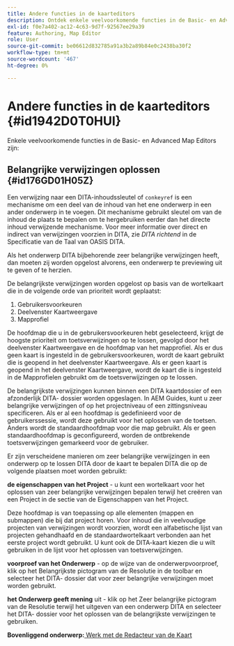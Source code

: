 ```yaml
---
title: Andere functies in de kaarteditors
description: Ontdek enkele veelvoorkomende functies in de Basic- en Advanced Map Editors. Leer hoe u belangrijke verwijzingen in de Kaart-editor kunt oplossen.
exl-id: f0e7a402-ac12-4c63-9d7f-92567ee29a39
feature: Authoring, Map Editor
role: User
source-git-commit: be06612d832785a91a3b2a89b84e0c2438ba30f2
workflow-type: tm+mt
source-wordcount: '467'
ht-degree: 0%

---
```


# Andere functies in de kaarteditors {#id1942D0T0HUI}

Enkele veelvoorkomende functies in de Basic- en Advanced Map Editors zijn:

## Belangrijke verwijzingen oplossen {#id176GD01H05Z}

Een verwijzing naar een DITA-inhoudssleutel of `conkeyref` is een mechanisme om een deel van de inhoud van het ene onderwerp in een ander onderwerp in te voegen. Dit mechanisme gebruikt sleutel om van de inhoud de plaats te bepalen om te hergebruiken eerder dan het directe inhoud verwijzende mechanisme. Voor meer informatie over direct en indirect van verwijzingen voorzien in DITA, zie *DITA richtend* in de Specificatie van de Taal van OASIS DITA.

Als het onderwerp DITA bijbehorende zeer belangrijke verwijzingen heeft, dan moeten zij worden opgelost alvorens, een onderwerp te previewing uit te geven of te herzien.

De belangrijkste verwijzingen worden opgelost op basis van de wortelkaart die in de volgende orde van prioriteit wordt geplaatst:

1. Gebruikersvoorkeuren
1. Deelvenster Kaartweergave
1. Mapprofiel

De hoofdmap die u in de gebruikersvoorkeuren hebt geselecteerd, krijgt de hoogste prioriteit om toetsverwijzingen op te lossen, gevolgd door het deelvenster Kaartweergave en de hoofdmap van het mapprofiel. Als er dus geen kaart is ingesteld in de gebruikersvoorkeuren, wordt de kaart gebruikt die is geopend in het deelvenster Kaartweergave. Als er geen kaart is geopend in het deelvenster Kaartweergave, wordt de kaart die is ingesteld in de Mapprofielen gebruikt om de toetsverwijzingen op te lossen.

De belangrijkste verwijzingen kunnen binnen een DITA kaartdossier of een afzonderlijk DITA- dossier worden opgeslagen. In AEM Guides, kunt u zeer belangrijke verwijzingen of op het projectniveau of een zittingsniveau specificeren. Als er al een hoofdmap is gedefinieerd voor de gebruikerssessie, wordt deze gebruikt voor het oplossen van de toetsen. Anders wordt de standaardhoofdmap voor die map gebruikt. Als er geen standaardhoofdmap is geconfigureerd, worden de ontbrekende toetsverwijzingen gemarkeerd voor de gebruiker.

Er zijn verscheidene manieren om zeer belangrijke verwijzingen in een onderwerp op te lossen DITA door de kaart te bepalen DITA die op de volgende plaatsen moet worden gebruikt:

**de eigenschappen van het Project** - u kunt een wortelkaart voor het oplossen van zeer belangrijke verwijzingen bepalen terwijl het creëren van een Project in de sectie van de Eigenschappen van het Project.

Deze hoofdmap is van toepassing op alle elementen \(mappen en submappen\) die bij dat project horen. Voor inhoud die in veelvoudige projecten van verwijzingen wordt voorzien, wordt een alfabetische lijst van projecten gehandhaafd en de standaardwortelkaart verbonden aan het eerste project wordt gebruikt. U kunt ook de DITA-kaart kiezen die u wilt gebruiken in de lijst voor het oplossen van toetsverwijzingen.

**voorproef van het Onderwerp** - op de wijze van de onderwerpvoorproef, klik op het Belangrijkste pictogram van de Resolutie in de toolbar en selecteer het DITA- dossier dat voor zeer belangrijke verwijzingen moet worden gebruikt.

**het Onderwerp geeft mening** uit - klik op het Zeer belangrijke pictogram van de Resolutie terwijl het uitgeven van een onderwerp DITA en selecteer het DITA- dossier voor het oplossen van de belangrijkste verwijzingen te gebruiken.

**Bovenliggend onderwerp:**[ Werk met de Redacteur van de Kaart ](map-editor.md)
